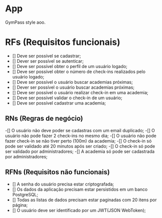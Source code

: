 # App

GymPass style aoo.

# RFs (Requisitos funcionais)

- [] Deve ser possível se cadastrar;
- [] Dever ser possível se autenticar;
- [] Deve ser possível obter o perfil de um usuário logado;
- [] Deve ser possível obter o número de check-ins realizados pelo usuário logado;
- [] Deve ser possível o usuário buscar academias próximas;
- [] Dever ser possível o usuário buscar academias próximas;
- [] Deve ser possível o usuário realizar check-in em uma academia;
- [] Deve ser possível validar o check-in de um usuário;
- [] Deve ser possível cadastrar uma academia;


## RNs (Regras de negócio)

-[] O usuário não deve poder se cadastras com um email duplicado;
-[] O usuário não pode fazer 2 check-ins no mesmo dia;
-[] O usuário não pode fazer check-in se não tiver perto (100m) da academia;
-[] O check-in só pode ser validado até 20 minutos após ser criado;
-[] O check-in só pode ser validado por administradores;
-[] A academia só pode ser cadastrada por administradores;

## RFNs (Requisitos não funcionais)

- [] A senha do usuário precisa estar criptografada;
- [] Os dados da aplicação precisam estar persistidos em um banco PostgreSQL;
- [] Todas as listas de dados precisam estar paginadas com 20 itens por página;
- [] O usuário deve ser identificado por um JWT(JSON WebToken);